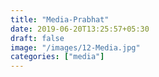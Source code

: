 ```yaml
---
title: "Media-Prabhat"
date: 2019-06-20T13:25:57+05:30
draft: false
image: "/images/12-Media.jpg"
categories: ["media"]
---
```


